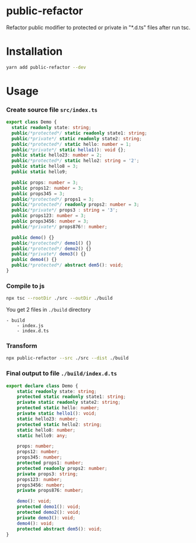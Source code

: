 # public-refactor

Refactor public modifier to protected or private in "*.d.ts" files after run tsc.

# Installation

```bash
yarn add public-refactor --dev
```

# Usage

### Create source file `src/index.ts`

```typescript
export class Demo {
  static readonly state: string;
  public/*protected*/ static readonly state1: string;
  public/*private*/ static readonly state2: string;
  public/*protected*/ static hello: number = 1;
  public/*private*/ static hello1(): void {};
  public static hello23: number = 2;
  public/*protected*/ static hello2: string = '2';
  public static hello8 = 3;
  public static hello9;

  public props: number = 3;
  public props12: number = 3;
  public props345 = 3;
  public/*protected*/ props1 = 3;
  public/*protected*/ readonly props2: number = 3;
  public/*private*/ props3 : string = '3';
  public props123: number = 3;
  public props3456: number = 3;
  public/*private*/ props876!: number;

  public demo() {}
  public/*protected*/ demo1() {}
  public/*protected*/ demo2() {}
  public/*private*/ demo3() {}
  public demo4() {}
  public/*protected*/ abstract dem5(): void;
}
```

### Compile to js
```bash
npx tsc --rootDir ./src --outDir ./build
```

You get 2 files in `./build` directory
```
- build
    - index.js
    - index.d.ts
```

### Transform
```bash
npx public-refactor --src ./src --dist ./build
```

### Final output to file `./build/index.d.ts`
```typescript
export declare class Demo {
    static readonly state: string;
    protected static readonly state1: string;
    private static readonly state2: string;
    protected static hello: number;
    private static hello1(): void;
    static hello23: number;
    protected static hello2: string;
    static hello8: number;
    static hello9: any;

    props: number;
    props12: number;
    props345: number;
    protected props1: number;
    protected readonly props2: number;
    private props3: string;
    props123: number;
    props3456: number;
    private props876: number;

    demo(): void;
    protected demo1(): void;
    protected demo2(): void;
    private demo3(): void;
    demo4(): void;
    protected abstract dem5(): void;
}

```
